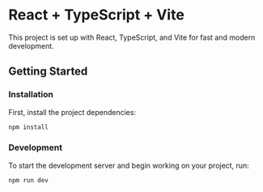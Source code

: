 # React + TypeScript + Vite

This project is set up with React, TypeScript, and Vite for fast and modern development.

## Getting Started

### Installation

First, install the project dependencies:

```bash
npm install
```

### Development

To start the development server and begin working on your project, run:

```bash
npm run dev
```
